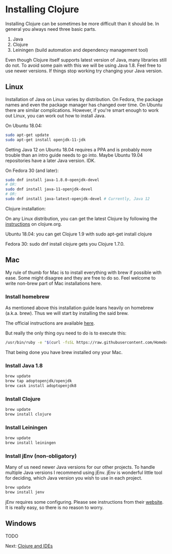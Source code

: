# Installing Clojure

Installing Clojure can be sometimes be more difficult than it should be.
In general you always need three basic parts.

1. Java
2. Clojure
3. Leiningen (build automation and dependency management tool)

Even though Clojure itself supports latest version of Java,
many libraries still do not.
To avoid some pain with this we will be using Java 1.8.
Feel free to use newer versions.
If things stop working try changing your Java version.

## Linux

Installation of Java on Linux varies by distribution.
On Fedora, the package names and even the package manager has changed over time.
On Ubuntu there are similar complications.
However, if you're smart enough to work out Linux,
you can work out how to install Java.

On Ubuntu 18.04:

```sh
sudo apt-get update
sudo apt-get install openjdk-11-jdk
```

Getting Java 12 on Ubuntu 18.04 requires a PPA and is probably more trouble than an intro guide needs to go into.
Maybe Ubuntu 19.04 repositories have a later Java version. IDK.

On Fedora 30 (and later):

```sh
sudo dnf install java-1.8.0-openjdk-devel
# OR:
sudo dnf install java-11-openjdk-devel
# OR:
sudo dnf install java-latest-openjdk-devel # Currently, Java 12
```

Clojure installation:

On any Linux distribution, 
you can get the latest Clojure by following the [instructions](https://clojure.org/guides/getting_started) on clojure.org.

Ubuntu 18.04: you can get Clojure 1.9 with sudo apt-get install clojure

Fedora 30: sudo dnf install clojure gets you Clojure 1.7.0. 

## Mac

My rule of thumb for Mac is to install everything with brew if possible with ease.
Some might disagree and they are free to do so.
Feel welcome to write non-brew part of Mac installations here.

### Install homebrew

As mentioned above this installation guide leans heavily on homebrew (a.k.a. brew).
Thus we will start by installing the said brew.

The official instructions are available [here](https://brew.sh).

But really the only thing oyu need to do is to execute this:

```sh
/usr/bin/ruby -e "$(curl -fsSL https://raw.githubusercontent.com/Homebrew/install/master/install)"
```

That being done you have brew installed ony your Mac.

### Install Java 1.8

```bash
brew update
brew tap adoptopenjdk/openjdk
brew cask install adoptopenjdk8
```

### Install Clojure

```bash
brew update
brew install clojure
```

### Install Leiningen

```bash
brew update
brew install leiningen
```

### Install jEnv (non-obligatory)

Many of us need newer Java versions for our other projects.
To handle multiple Java versions I recommend using jEnv.
jEnv is wonderful little tool for deciding,
which Java version you wish to use in each project.

```bash
brew update
brew install jenv
```

jEnv requires some configuring.
Please see instructions from their [website](https://www.jenv.be/).
It is really easy, so there is no reason to worry.

## Windows

TODO

Next: [Clojure and IDEs](3-clojure-and-IDE.md)
